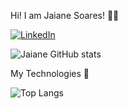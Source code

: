 Hi! I am Jaiane Soares! 🐧🎯


[![LinkedIn](https://img.shields.io/badge/LinkedIn-0077B5?style=for-the-badge&logo=linkedin&logoColor=white)](https://www.linkedin.com/in/jaiane-de-barros-soares-5897802b5/)

![Jaiane GitHub stats](https://github-readme-stats.vercel.app/api?username=JaiDev-bot&_icons=true&theme=catppuccin_mocha)


My Technologies 🎯

![Top Langs](https://github-readme-stats.vercel.app/api/top-langs/?username=JaiDev-bot&layout=compact&theme=catppuccin_mocha)


